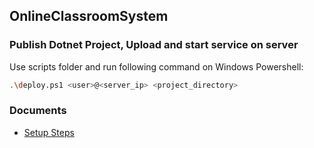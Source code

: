 ## OnlineClassroomSystem

### Publish Dotnet Project, Upload and start service on server

Use scripts folder and run following command on Windows Powershell:
```Bash
.\deploy.ps1 <user>@<server_ip> <project_directory>
```

### Documents

- [Setup Steps](docs/setups.md)
